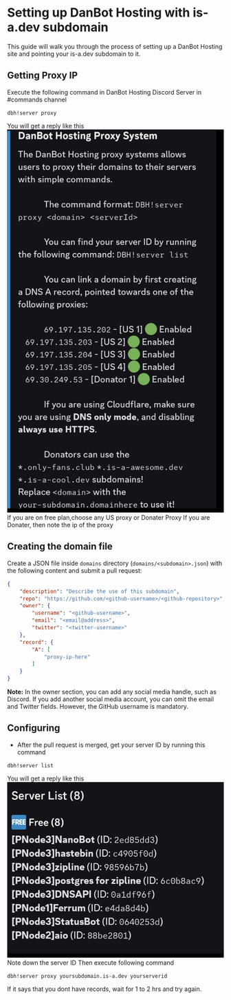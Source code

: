 # Setting up DanBot Hosting with is-a.dev subdomain

This guide will walk you through the process of setting up a DanBot Hosting site and pointing your is-a.dev subdomain to it.


## Getting Proxy IP
Execute the following command in DanBot Hosting Discord Server in #commands channel
```
dbh!server proxy
```
You will get a reply like this
<img src="../img/DBH_PROXY_1.jpg">
If you are on free plan,choose any US proxy or Donater Proxy If you are Donater, then note the ip of the proxy

## Creating the domain file
Create a JSON file inside `domains` directory (`domains/<subdomain>.json`) with the following content and submit a pull request:
```json 
{
    "description": "Describe the use of this subdomain",
    "repo": "https://github.com/<github-username>/<github-repository>",
    "owner": {
        "username": "<github-username>",
        "email": "<email@address>",
        "twitter": "<twitter-username>"
    },
    "record": {
        "A": [
            "proxy-ip-here"
        ]
    }
} 
```
**Note:** In the owner section, you can add any social media handle, such as Discord. If you add another social media account, you can omit the email and Twitter fields. However, the GitHub username is mandatory.

## Configuring
- After the pull request is merged, get your server ID by running this command
```
dbh!server list
```
You will get a reply like this
<img src="../img/DBH_PROXY_2.jpg">
Note down the server ID
Then execute following command
```
dbh!server proxy yoursubdomain.is-a.dev yourserverid
```
If it says that you dont have records, wait for 1 to 2 hrs and try again.
